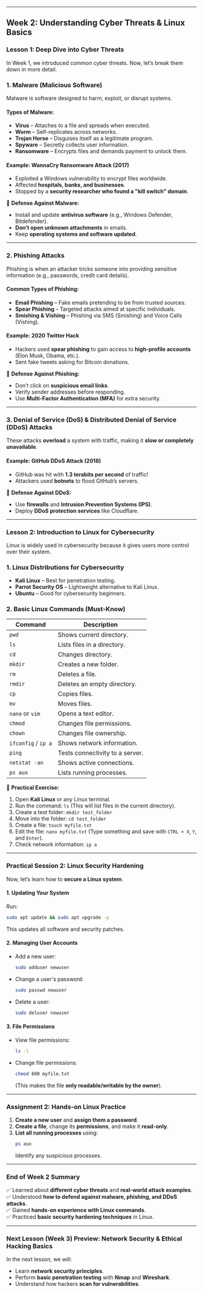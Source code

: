 
---

## **Week 2: Understanding Cyber Threats & Linux Basics**  

### **Lesson 1: Deep Dive into Cyber Threats**  
In Week 1, we introduced common cyber threats. Now, let’s break them down in more detail.  

### **1. Malware (Malicious Software)**
Malware is software designed to harm, exploit, or disrupt systems.  

#### **Types of Malware:**
- **Virus** – Attaches to a file and spreads when executed.  
- **Worm** – Self-replicates across networks.  
- **Trojan Horse** – Disguises itself as a legitimate program.  
- **Spyware** – Secretly collects user information.  
- **Ransomware** – Encrypts files and demands payment to unlock them.  

#### **Example: WannaCry Ransomware Attack (2017)**
- Exploited a Windows vulnerability to encrypt files worldwide.  
- Affected **hospitals, banks, and businesses**.  
- Stopped by a **security researcher who found a "kill switch" domain**.  

🔹 **Defense Against Malware:**  
- Install and update **antivirus software** (e.g., Windows Defender, Bitdefender).  
- **Don’t open unknown attachments** in emails.  
- Keep **operating systems and software updated**.  

---

### **2. Phishing Attacks**
Phishing is when an attacker tricks someone into providing sensitive information (e.g., passwords, credit card details).  

#### **Common Types of Phishing:**
- **Email Phishing** – Fake emails pretending to be from trusted sources.  
- **Spear Phishing** – Targeted attacks aimed at specific individuals.  
- **Smishing & Vishing** – Phishing via SMS (Smishing) and Voice Calls (Vishing).  

#### **Example: 2020 Twitter Hack**
- Hackers used **spear phishing** to gain access to **high-profile accounts** (Elon Musk, Obama, etc.).  
- Sent fake tweets asking for Bitcoin donations.  

🔹 **Defense Against Phishing:**  
- Don’t click on **suspicious email links**.  
- Verify sender addresses before responding.  
- Use **Multi-Factor Authentication (MFA)** for extra security.  

---

### **3. Denial of Service (DoS) & Distributed Denial of Service (DDoS) Attacks**
These attacks **overload** a system with traffic, making it **slow or completely unavailable**.  

#### **Example: GitHub DDoS Attack (2018)**
- GitHub was hit with **1.3 terabits per second** of traffic!  
- Attackers used **botnets** to flood GitHub’s servers.  

🔹 **Defense Against DDoS:**  
- Use **firewalls** and **Intrusion Prevention Systems (IPS)**.  
- Deploy **DDoS protection services** like Cloudflare.  

---

### **Lesson 2: Introduction to Linux for Cybersecurity**
Linux is widely used in cybersecurity because it gives users more control over their system.  

### **1. Linux Distributions for Cybersecurity**
- **Kali Linux** – Best for penetration testing.  
- **Parrot Security OS** – Lightweight alternative to Kali Linux.  
- **Ubuntu** – Good for cybersecurity beginners.  

### **2. Basic Linux Commands (Must-Know)**
| **Command** | **Description** |
|------------|----------------|
| `pwd` | Shows current directory. |
| `ls` | Lists files in a directory. |
| `cd` | Changes directory. |
| `mkdir` | Creates a new folder. |
| `rm` | Deletes a file. |
| `rmdir` | Deletes an empty directory. |
| `cp` | Copies files. |
| `mv` | Moves files. |
| `nano` or `vim` | Opens a text editor. |
| `chmod` | Changes file permissions. |
| `chown` | Changes file ownership. |
| `ifconfig` / `ip a` | Shows network information. |
| `ping` | Tests connectivity to a server. |
| `netstat -an` | Shows active connections. |
| `ps aux` | Lists running processes. |

🔹 **Practical Exercise:**  
1. Open **Kali Linux** or any Linux terminal.  
2. Run the command: `ls` (This will list files in the current directory).  
3. Create a test folder: `mkdir test_folder`  
4. Move into the folder: `cd test_folder`  
5. Create a file: `touch myfile.txt`  
6. Edit the file: `nano myfile.txt` (Type something and save with `CTRL + X`, `Y`, and `Enter`).  
7. Check network information: `ip a`  

---

### **Practical Session 2: Linux Security Hardening**
Now, let’s learn how to **secure a Linux system**.  

#### **1. Updating Your System**
Run:  
```bash
sudo apt update && sudo apt upgrade -y
```
This updates all software and security patches.  

#### **2. Managing User Accounts**
- Add a new user:  
  ```bash
  sudo adduser newuser
  ```
- Change a user's password:  
  ```bash
  sudo passwd newuser
  ```
- Delete a user:  
  ```bash
  sudo deluser newuser
  ```

#### **3. File Permissions**
- View file permissions:  
  ```bash
  ls -l
  ```
- Change file permissions:  
  ```bash
  chmod 600 myfile.txt
  ```
  (This makes the file **only readable/writable by the owner**).  

---

### **Assignment 2: Hands-on Linux Practice**
1. **Create a new user** and **assign them a password**.  
2. **Create a file**, change its **permissions**, and make it **read-only**.  
3. **List all running processes** using:  
   ```bash
   ps aux
   ```
   Identify any suspicious processes.  

---

### **End of Week 2 Summary**
✅ Learned about **different cyber threats** and **real-world attack examples**.  
✅ Understood **how to defend against malware, phishing, and DDoS attacks**.  
✅ Gained **hands-on experience with Linux commands**.  
✅ Practiced **basic security hardening techniques** in Linux.  

---

### **Next Lesson (Week 3) Preview: Network Security & Ethical Hacking Basics**
In the next lesson, we will:  
- Learn **network security principles**.  
- Perform **basic penetration testing** with **Nmap** and **Wireshark**.  
- Understand how hackers **scan for vulnerabilities**.  

